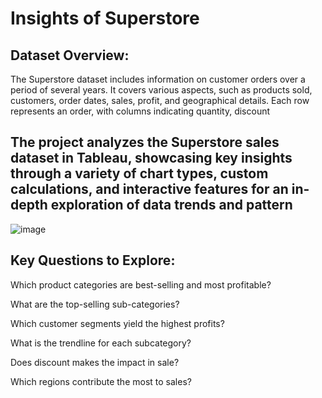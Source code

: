 # Insights of Superstore


## Dataset Overview:

The Superstore dataset includes information on customer orders over a period of several years.
It covers various aspects, such as products sold, customers, order dates, sales, profit, and geographical details.
Each row represents an order, with columns indicating quantity, discount



## The project analyzes the Superstore sales dataset in Tableau, showcasing key insights through a variety of chart types, custom calculations, and interactive features for an in-depth exploration of data trends and pattern
![image](https://github.com/Snehasundar99/Tableau_Superstore_pulse/assets/161675906/e48c5e61-5c64-4bf7-a70e-b2b3152ff674)

## Key Questions to Explore:

Which product categories are best-selling and most profitable?

What are the top-selling sub-categories?

Which customer segments yield the highest profits?

What is the trendline for each subcategory?

Does discount makes the impact in sale?

Which regions contribute the most to sales?

